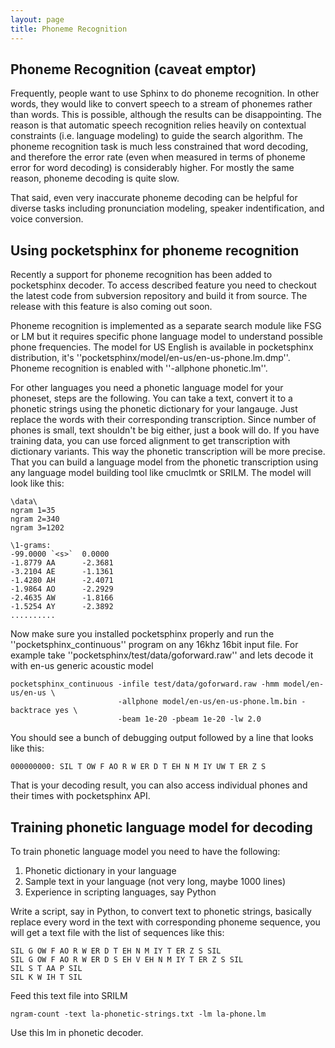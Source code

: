 ```yaml
---
layout: page 
title: Phoneme Recognition
---
```

## Phoneme Recognition (caveat emptor)

Frequently, people want to use Sphinx to do phoneme recognition.  In other words, they would like to convert speech to a stream of phonemes rather than words.  This is possible, although the results can be disappointing.  The reason is that automatic speech recognition relies heavily on contextual constraints (i.e. language modeling) to guide the search algorithm.  The phoneme recognition task is much less constrained that word decoding, and therefore the error rate (even when measured in terms of phoneme error for word decoding) is considerably higher.  For mostly the same reason, phoneme decoding is quite slow.

That said, even very inaccurate phoneme decoding can be helpful for diverse tasks including pronunciation modeling, speaker indentification, and voice conversion.
## Using pocketsphinx for phoneme recognition

Recently a support for phoneme recognition has been added to pocketsphinx decoder. To access described feature you need to checkout the latest code from subversion repository and build it from source. The release with this feature is also coming out soon.

Phoneme recognition is implemented as a separate search module like FSG or LM but it requires specific phone language model to understand possible phone frequencies. The model for US English is available in pocketsphinx distribution, it's ''pocketsphinx/model/en-us/en-us-phone.lm.dmp''. Phoneme recognition is enabled with ''-allphone phonetic.lm''.

For other languages you need a phonetic language model for your phoneset, steps are the following. You can take a text, convert it to a phonetic strings using the phonetic dictionary for your langauge. Just replace the words with their corresponding transcription. Since number of phones is small, text shouldn't be big either, just a book will do. If you have training data, you can use forced alignment to get transcription with dictionary variants. This way the phonetic transcription will be more precise. That you can build a language model from the phonetic transcription using any language model building tool like cmuclmtk or SRILM. The model will look like this:

	
	\data\
	ngram 1=35
	ngram 2=340
	ngram 3=1202
	
	\1-grams:
	-99.0000 `<s>`  0.0000
	-1.8779 AA      -2.3681
	-3.2104 AE      -1.1361
	-1.4280 AH      -2.4071
	-1.9864 AO      -2.2929
	-2.4635 AW      -1.8166
	-1.5254 AY      -2.3892
	..........


Now make sure you installed pocketsphinx properly and run the ''pocketsphinx_continuous'' program on any 16khz 16bit input file. For example take ''pocketsphinx/test/data/goforward.raw'' and lets decode it with en-us generic acoustic model 

	
	pocketsphinx_continuous -infile test/data/goforward.raw -hmm model/en-us/en-us \
	                        -allphone model/en-us/en-us-phone.lm.bin -backtrace yes \
	                        -beam 1e-20 -pbeam 1e-20 -lw 2.0


You should see a bunch of debugging output followed by a line that looks like this:

	
	000000000: SIL T OW F AO R W ER D T EH N M IY UW T ER Z S


That is your decoding result, you can also access individual phones and their times with pocketsphinx API.


## Training phonetic language model for decoding

To train phonetic language model you need to have the following:

 1.  Phonetic dictionary in your language
 2.  Sample text in your language (not very long, maybe 1000 lines)
 3.  Experience in scripting languages, say Python

Write a script, say in Python, to convert text to phonetic strings, basically replace every word in the text with corresponding phoneme sequence, you will get a text file with the list of sequences like this:

	
	SIL G OW F AO R W ER D T EH N M IY T ER Z S SIL
	SIL G OW F AO R W ER D S EH V EH N M IY T ER Z S SIL
	SIL S T AA P SIL
	SIL K W IH T SIL


Feed this text file into SRILM

	
	ngram-count -text la-phonetic-strings.txt -lm la-phone.lm


Use this lm in phonetic decoder.

